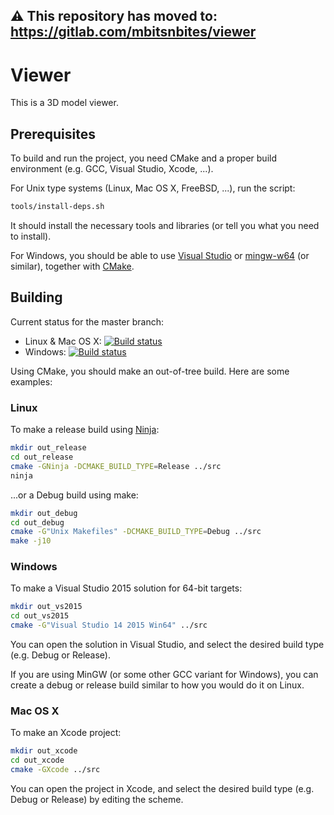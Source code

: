 ## ⚠️ This repository has moved to: https://gitlab.com/mbitsnbites/viewer

# Viewer

This is a 3D model viewer.

## Prerequisites

To build and run the project, you need CMake and a proper build environment
(e.g. GCC, Visual Studio, Xcode, ...).

For Unix type systems (Linux, Mac OS X, FreeBSD, ...), run the script:

```bash
tools/install-deps.sh
```

It should install the necessary tools and libraries (or tell you what you need
to install).

For Windows, you should be able to use [Visual Studio](https://www.visualstudio.com/)
or [mingw-w64](http://mingw-w64.org/) (or similar), together with
[CMake](https://cmake.org/).

## Building

Current status for the master branch:
 * Linux & Mac OS X: [![Build status](https://travis-ci.org/mbitsnbites/viewer.svg?branch=master)](https://travis-ci.org/mbitsnbites/viewer)
 * Windows: [![Build status](https://ci.appveyor.com/api/projects/status/5d4rmehk6b2t1fee/branch/master?svg=true)](https://ci.appveyor.com/project/mbitsnbites/viewer/branch/master)

Using CMake, you should make an out-of-tree build. Here are some examples:

### Linux

To make a release build using [Ninja](https://ninja-build.org/):

```bash
mkdir out_release
cd out_release
cmake -GNinja -DCMAKE_BUILD_TYPE=Release ../src
ninja
```

...or a Debug build using make:

```bash
mkdir out_debug
cd out_debug
cmake -G"Unix Makefiles" -DCMAKE_BUILD_TYPE=Debug ../src
make -j10
```

### Windows

To make a Visual Studio 2015 solution for 64-bit targets:

```bash
mkdir out_vs2015
cd out_vs2015
cmake -G"Visual Studio 14 2015 Win64" ../src
```

You can open the solution in Visual Studio, and select the desired build type
(e.g. Debug or Release).

If you are using MinGW (or some other GCC variant for Windows), you can create
a debug or release build similar to how you would do it on Linux.

### Mac OS X

To make an Xcode project:

```bash
mkdir out_xcode
cd out_xcode
cmake -GXcode ../src
```

You can open the project in Xcode, and select the desired build type (e.g.
Debug or Release) by editing the scheme.
